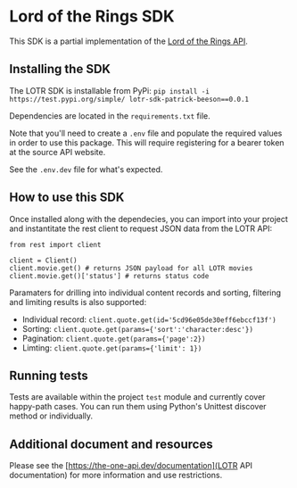 # Lord of the Rings SDK

This SDK is a partial implementation of the [Lord of the Rings API](https://the-one-api.dev/).

## Installing the SDK

The LOTR SDK is installable from PyPi: `pip install -i https://test.pypi.org/simple/ lotr-sdk-patrick-beeson==0.0.1`

Dependencies are located in the `requirements.txt` file.

Note that you'll need to create a `.env` file and populate the required
values in order to use this package. This will require registering for a
bearer token at the source API website.

See the `.env.dev` file for what's expected.

## How to use this SDK

Once installed along with the dependecies, you can
import into your project and instantitate the rest client to request JSON
data from the LOTR API:

```
from rest import client

client = Client()
client.movie.get() # returns JSON payload for all LOTR movies
client.movie.get()['status'] # returns status code
```

Paramaters for drilling into individual content records and sorting,
filtering and limiting results is also supported:
* Individual record: `client.quote.get(id='5cd96e05de30eff6ebccf13f')`
* Sorting: `client.quote.get(params={'sort':'character:desc'})`
* Pagination: `client.quote.get(params={'page':2})`
* Limting: `client.quote.get(params={'limit': 1})`

## Running tests

Tests are available within the project `test` module and currently
cover happy-path cases. You can run them using Python's Unittest discover
method or individually.


## Additional document and resources

Please see the [https://the-one-api.dev/documentation](LOTR API documentation) for
more information and use restrictions.
